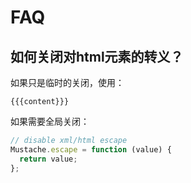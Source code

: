 # FAQ

## 如何关闭对html元素的转义？

如果只是临时的关闭，使用：

```
{{{content}}}
```

如果需要全局关闭：

```js
// disable xml/html escape
Mustache.escape = function (value) {
  return value;
};
```
